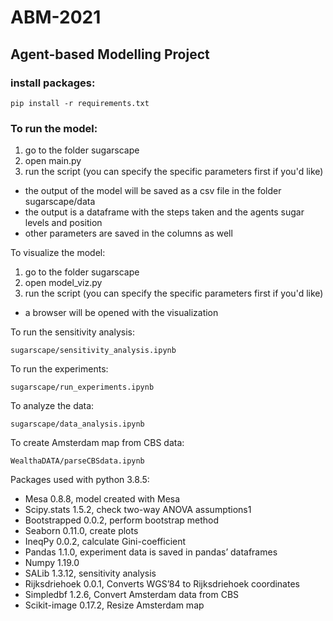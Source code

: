 # ABM-2021

## Agent-based Modelling Project

### install packages:

```
pip install -r requirements.txt
```

### To run the model:

1. go to the folder sugarscape
2. open main.py
3. run the script (you can specify the specific parameters first if you'd like)

- the output of the model will be saved as a csv file in the folder sugarscape/data
- the output is a dataframe with the steps taken and the agents sugar levels and position
- other parameters are saved in the columns as well

To visualize the model:

1. go to the folder sugarscape
2. open model_viz.py
3. run the script (you can specify the specific parameters first if you'd like)

- a browser will be opened with the visualization

To run the sensitivity analysis:

```
sugarscape/sensitivity_analysis.ipynb
```

To run the experiments:

```
sugarscape/run_experiments.ipynb
```

To analyze the data:

```
sugarscape/data_analysis.ipynb
```

To create Amsterdam map from CBS data:

```
WealthaDATA/parseCBSdata.ipynb
```

Packages used with python 3.8.5:

- Mesa 0.8.8, model created with Mesa
- Scipy.stats 1.5.2, check two-way ANOVA assumptions1
- Bootstrapped 0.0.2, perform bootstrap method
- Seaborn 0.11.0, create plots
- IneqPy 0.0.2, calculate Gini-coefficient
- Pandas 1.1.0, experiment data is saved in pandas’ dataframes
- Numpy 1.19.0
- SALib 1.3.12, sensitivity analysis
- Rijksdriehoek 0.0.1, Converts WGS’84 to Rijksdriehoek coordinates
- Simpledbf 1.2.6, Convert Amsterdam data from CBS
- Scikit-image 0.17.2, Resize Amsterdam map
